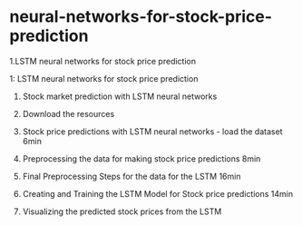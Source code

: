 # neural-networks-for-stock-price-prediction
1.LSTM neural networks for stock price prediction

1: LSTM neural networks for stock price prediction


1. Stock market prediction with LSTM neural networks 


2. Download the resources


3. Stock price predictions with LSTM neural networks - load the dataset
6min

6. Preprocessing the data for making stock price predictions
8min

7. Final Preprocessing Steps for the data for the LSTM
16min

8. Creating and Training the LSTM Model for Stock price predictions
14min

9. Visualizing the predicted stock prices from the LSTM

